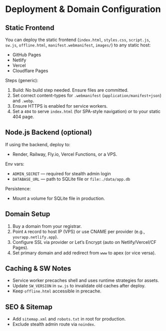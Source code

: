 # Deployment & Domain Configuration

## Static Frontend

You can deploy the static frontend (`index.html`, `styles.css`, `script.js`, `sw.js`, `offline.html`, `manifest.webmanifest`, `images/`) to any static host:
- GitHub Pages
- Netlify
- Vercel
- Cloudflare Pages

Steps (generic):
1. Build: No build step needed. Ensure files are committed.
2. Set correct content-types for `.webmanifest` (`application/manifest+json`) and `.webp`.
3. Ensure HTTPS is enabled for service workers.
4. Set a `404` to serve `index.html` (for SPA-style navigation) or to your static 404 page.

## Node.js Backend (optional)
If using the backend, deploy to:
- Render, Railway, Fly.io, Vercel Functions, or a VPS.

Env vars:
- `ADMIN_SECRET` — required for stealth admin login
- `DATABASE_URL` — path to SQLite file or `file:./data/app.db`

Persistence:
- Mount a volume for SQLite file in production.

## Domain Setup

1. Buy a domain from your registrar.
2. Point `A` record to host IP (VPS) or use CNAME per provider (e.g., `yourapp.netlify.app`).
3. Configure SSL via provider or Let’s Encrypt (auto on Netlify/Vercel/CF Pages).
4. Set primary domain and add redirect from `www` to apex (or vice versa).

## Caching & SW Notes

- Service worker precaches shell and uses runtime strategies for assets.
- Update `SW_VERSION` in `sw.js` to invalidate old caches after deploy.
- Keep `offline.html` accessible in precache.

## SEO & Sitemap

- Add `sitemap.xml` and `robots.txt` in root for production.
- Exclude stealth admin route via `noindex`.